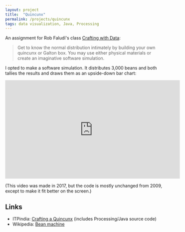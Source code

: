 ```yaml
---
layout: project
title:  "Quincunx"
permalink: /projects/quincunx
tags: data visualization, Java, Processing
---
```


An assignment for Rob Faludi's class [Crafting with Data](https://www.faludi.com/teaching/crafting-with-data/syllabus-crafting-with-data/):

> Get to know the normal distribution intimately by building your own quincunx or Galton box. You may use either physical materials or create an imaginative software simulation.

I opted to make a software simulation. It distributes 3,000 beans and both tallies the results and draws them as an upside-down bar chart:

<iframe width="560" height="315" src="https://www.youtube-nocookie.com/embed/1umw1EtmvjU?rel=0" frameborder="0" gesture="media" allow="encrypted-media" allowfullscreen></iframe>

(This video was made in 2017, but the code is mostly unchanged from 2009, except to make it fit better on the screen.)

## Links

-   ITPindia: [Crafting a Quincunx](http://itp.indiamos.com/blog/2009/11/05/crafting-a-quincunx/) (includes Processing/Java source code)
-   Wikipedia: [Bean machine](https://en.wikipedia.org/wiki/Bean_machine)
